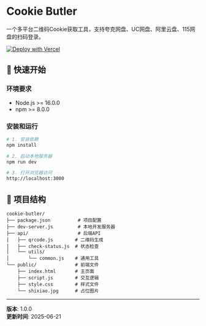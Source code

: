 # Cookie Butler

一个多平台二维码Cookie获取工具，支持夸克网盘、UC网盘、阿里云盘、115网盘的扫码登录。

[![Deploy with Vercel](https://vercel.com/button)](https://vercel.com/new/clone?repository-url=https://github.com/YOUR_USERNAME/cookie-butler)

## 🚀 快速开始

### 环境要求
- Node.js >= 16.0.0
- npm >= 8.0.0

### 安装和运行
```bash
# 1. 安装依赖
npm install

# 2. 启动本地服务器
npm run dev

# 3. 打开浏览器访问
http://localhost:3000
```

## 📁 项目结构

```
cookie-butler/
├── package.json          # 项目配置
├── dev-server.js         # 本地开发服务器
├── api/                  # 后端API
│   ├── qrcode.js        # 二维码生成
│   ├── check-status.js  # 状态检查
│   └── utils/
│       └── common.js    # 通用工具
└── public/              # 前端文件
    ├── index.html       # 主页面
    ├── script.js        # 交互逻辑
    ├── style.css        # 样式文件
    └── shixiao.jpg      # 占位图片
```

---

**版本**: 1.0.0  
**更新时间**: 2025-06-21
